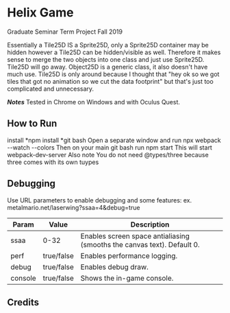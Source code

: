 # Helix Game
Graduate Seminar Term Project Fall 2019



Essentially a Tile25D IS a Sprite25D, only a Sprite25D container may be hidden however
a Tile25D can be hidden/visible as well.  Therefore it makes sense to merge the two objects into one class and just use Sprite25D.  Tile25D will go away.
Object25D is a generic class, it also doesn't have much use.
Tile25D is only around because I thought that "hey ok so we got tiles that got no animation so we cut the data footprint" but that's just too complicated and unnecessary.












***Notes***
Tested in Chrome on Windows and with Oculus Quest.    

## How to Run
install *npm
install *git bash
Open a separate window and run 
  npx webpack --watch --colors
Then on your main git bash run
  npm start
This will start webpack-dev-server
Also note You do not need @types/three because three comes with its own tuypes


## Debugging

Use URL parameters to enable debugging and some features: ex. metalmario.net/laserwing?ssaa=4&debug=true

Param         | Value         | Description
------------- | ------------- | ------------- 
ssaa          | 0-32          | Enables screen space antialiasing (smooths the canvas text).  Default 0.
perf          | true/false    | Enables performance logging.
debug         | true/false    | Enables debug draw.
console       | true/false    | Shows the in-game console.

## Credits



